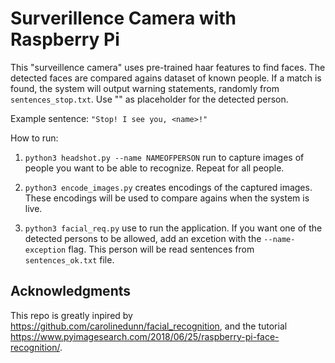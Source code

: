 # Surverillence Camera with Raspberry Pi

This "surveillence camera" uses pre-trained haar features to find faces. 
The detected faces are compared agains dataset of known people. If a match is found,
the system will output warning statements, randomly from `sentences_stop.txt`. 
Use "<name>" as placeholder for the detected person. 

Example sentence:
`"Stop! I see you, <name>!"`

How to run:

1. `python3 headshot.py --name NAMEOFPERSON` run to capture 
images of people you want to be able to recognize. Repeat for all people.

2. `python3 encode_images.py` creates encodings of the captured images. 
These encodings will be used to compare agains when the system is live.

3. `python3 facial_req.py` use to run the application. If you want one of the detected 
persons to be allowed, add an excetion with the `--name-exception` flag. 
This person will be read sentences from `sentences_ok.txt` file. 



## Acknowledgments
This repo is greatly inpired by https://github.com/carolinedunn/facial_recognition,
and the tutorial https://www.pyimagesearch.com/2018/06/25/raspberry-pi-face-recognition/.
